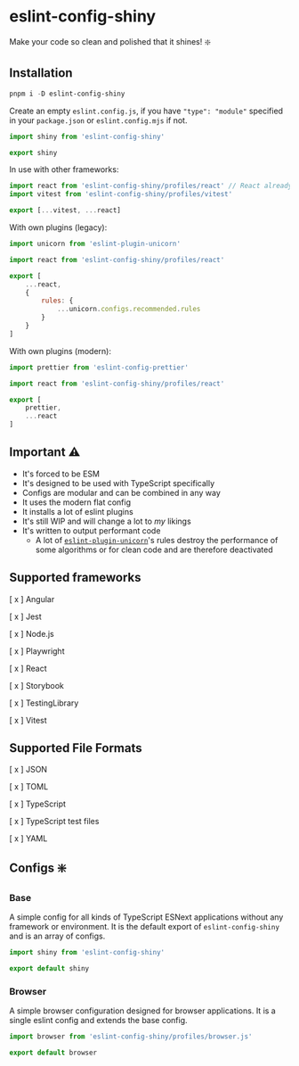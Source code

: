 # eslint-config-shiny

Make your code so clean and polished that it shines! :sparkle:

## Installation

```powershell
pnpm i -D eslint-config-shiny
```

Create an empty `eslint.config.js`, if you have `"type": "module"` specified in your `package.json` or `eslint.config.mjs` if not.

```js
import shiny from 'eslint-config-shiny'

export shiny
```

In use with other frameworks:

```js
import react from 'eslint-config-shiny/profiles/react' // React already extends the base config
import vitest from 'eslint-config-shiny/profiles/vitest'

export [...vitest, ...react]
```

With own plugins (legacy):

```js
import unicorn from 'eslint-plugin-unicorn'

import react from 'eslint-config-shiny/profiles/react'

export [
    ...react,
    {
        rules: {
            ...unicorn.configs.recommended.rules
        }
    }
]
```

With own plugins (modern):

```js
import prettier from 'eslint-config-prettier'

import react from 'eslint-config-shiny/profiles/react'

export [
    prettier,
    ...react
]
```

## Important :warning:

-   It's forced to be ESM
-   It's designed to be used with TypeScript specifically
-   Configs are modular and can be combined in any way
-   It uses the modern flat config
-   It installs a lot of eslint plugins
-   It's still WIP and will change a lot to _my_ likings
-   It's written to output performant code
    -   A lot of [`eslint-plugin-unicorn`](https://www.npmjs.com/package/eslint-plugin-unicorn)'s rules destroy the performance of some algorithms or for clean code and are therefore deactivated

## Supported frameworks

[ x ] Angular

[ x ] Jest

[ x ] Node.js

[ x ] Playwright

[ x ] React

[ x ] Storybook

[ x ] TestingLibrary

[ x ] Vitest

## Supported File Formats

[ x ] JSON

[ x ] TOML

[ x ] TypeScript

[ x ] TypeScript test files

[ x ] YAML

## Configs :sparkle:

### Base

A simple config for all kinds of TypeScript ESNext applications without any framework or environment. It is the default export of `eslint-config-shiny` and is an array of configs.

```js
import shiny from 'eslint-config-shiny'

export default shiny
```

### Browser

A simple browser configuration designed for browser applications. It is a single eslint config and extends the base config.

```js
import browser from 'eslint-config-shiny/profiles/browser.js'

export default browser
```
